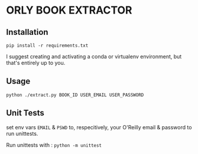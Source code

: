 # ORLY BOOK EXTRACTOR

## Installation

```pip install -r requirements.txt```

I suggest creating and activating a conda or virtualenv environment, but that's entirely up to you.

## Usage

```python ./extract.py BOOK_ID USER_EMAIL USER_PASSWORD```

## Unit Tests

set env vars ```EMAIL``` & ```PSWD``` to, respecitively, your O'Reilly email & password to run unittests.

Run unittests with : ```python -m unittest```
